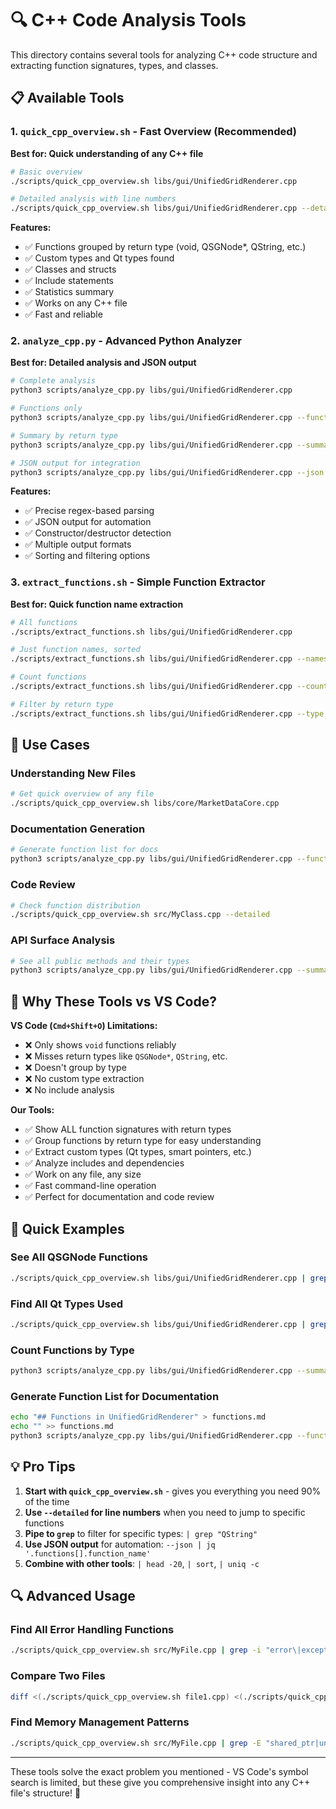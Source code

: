 # 🔍 C++ Code Analysis Tools

This directory contains several tools for analyzing C++ code structure and extracting function signatures, types, and classes.

## 📋 Available Tools

### 1. `quick_cpp_overview.sh` - Fast Overview (Recommended)
**Best for: Quick understanding of any C++ file**

```bash
# Basic overview
./scripts/quick_cpp_overview.sh libs/gui/UnifiedGridRenderer.cpp

# Detailed analysis with line numbers
./scripts/quick_cpp_overview.sh libs/gui/UnifiedGridRenderer.cpp --detailed
```

**Features:**
- ✅ Functions grouped by return type (void, QSGNode*, QString, etc.)
- ✅ Custom types and Qt types found
- ✅ Classes and structs
- ✅ Include statements
- ✅ Statistics summary
- ✅ Works on any C++ file
- ✅ Fast and reliable

### 2. `analyze_cpp.py` - Advanced Python Analyzer
**Best for: Detailed analysis and JSON output**

```bash
# Complete analysis
python3 scripts/analyze_cpp.py libs/gui/UnifiedGridRenderer.cpp

# Functions only
python3 scripts/analyze_cpp.py libs/gui/UnifiedGridRenderer.cpp --functions --names-only --sort

# Summary by return type
python3 scripts/analyze_cpp.py libs/gui/UnifiedGridRenderer.cpp --summary

# JSON output for integration
python3 scripts/analyze_cpp.py libs/gui/UnifiedGridRenderer.cpp --json
```

**Features:**
- ✅ Precise regex-based parsing
- ✅ JSON output for automation
- ✅ Constructor/destructor detection
- ✅ Multiple output formats
- ✅ Sorting and filtering options

### 3. `extract_functions.sh` - Simple Function Extractor
**Best for: Quick function name extraction**

```bash
# All functions
./scripts/extract_functions.sh libs/gui/UnifiedGridRenderer.cpp

# Just function names, sorted
./scripts/extract_functions.sh libs/gui/UnifiedGridRenderer.cpp --names-only --sort

# Count functions
./scripts/extract_functions.sh libs/gui/UnifiedGridRenderer.cpp --count

# Filter by return type
./scripts/extract_functions.sh libs/gui/UnifiedGridRenderer.cpp --type void
```

## 🎯 Use Cases

### Understanding New Files
```bash
# Get quick overview of any file
./scripts/quick_cpp_overview.sh libs/core/MarketDataCore.cpp
```

### Documentation Generation
```bash
# Generate function list for docs
python3 scripts/analyze_cpp.py libs/gui/UnifiedGridRenderer.cpp --functions --names-only --sort
```

### Code Review
```bash
# Check function distribution
./scripts/quick_cpp_overview.sh src/MyClass.cpp --detailed
```

### API Surface Analysis
```bash
# See all public methods and their types
python3 scripts/analyze_cpp.py libs/gui/UnifiedGridRenderer.cpp --summary
```

## 🔧 Why These Tools vs VS Code?

**VS Code (`Cmd+Shift+O`) Limitations:**
- ❌ Only shows `void` functions reliably
- ❌ Misses return types like `QSGNode*`, `QString`, etc.
- ❌ Doesn't group by type
- ❌ No custom type extraction
- ❌ No include analysis

**Our Tools:**
- ✅ Show ALL function signatures with return types
- ✅ Group functions by return type for easy understanding
- ✅ Extract custom types (Qt types, smart pointers, etc.)
- ✅ Analyze includes and dependencies
- ✅ Work on any file, any size
- ✅ Fast command-line operation
- ✅ Perfect for documentation and code review

## 🚀 Quick Examples

### See All QSGNode Functions
```bash
./scripts/quick_cpp_overview.sh libs/gui/UnifiedGridRenderer.cpp | grep -A 10 "QSGNode"
```

### Find All Qt Types Used
```bash
./scripts/quick_cpp_overview.sh libs/gui/UnifiedGridRenderer.cpp | grep "Q[A-Z]"
```

### Count Functions by Type
```bash
python3 scripts/analyze_cpp.py libs/gui/UnifiedGridRenderer.cpp --summary | grep "("
```

### Generate Function List for Documentation
```bash
echo "## Functions in UnifiedGridRenderer" > functions.md
echo "" >> functions.md
python3 scripts/analyze_cpp.py libs/gui/UnifiedGridRenderer.cpp --functions --names-only --sort | sed 's/^/- /' >> functions.md
```

## 💡 Pro Tips

1. **Start with `quick_cpp_overview.sh`** - gives you everything you need 90% of the time
2. **Use `--detailed` for line numbers** when you need to jump to specific functions
3. **Pipe to `grep`** to filter for specific types: `| grep "QString"`
4. **Use JSON output** for automation: `--json | jq '.functions[].function_name'`
5. **Combine with other tools**: `| head -20`, `| sort`, `| uniq -c`

## 🔍 Advanced Usage

### Find All Error Handling Functions
```bash
./scripts/quick_cpp_overview.sh src/MyFile.cpp | grep -i "error\|exception"
```

### Compare Two Files
```bash
diff <(./scripts/quick_cpp_overview.sh file1.cpp) <(./scripts/quick_cpp_overview.sh file2.cpp)
```

### Find Memory Management Patterns
```bash
./scripts/quick_cpp_overview.sh src/MyFile.cpp | grep -E "shared_ptr|unique_ptr|delete|new"
```

---

These tools solve the exact problem you mentioned - VS Code's symbol search is limited, but these give you comprehensive insight into any C++ file's structure! 🎉

